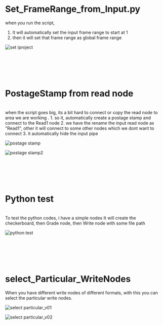 # Set_FrameRange_from_Input.py
when you run the script,
1. It will automatically set the input frame range to start at 1
2. then it will set that frame range as global frame range

![set iproject](https://user-images.githubusercontent.com/65713157/132109001-be757ec6-0878-428a-92a7-0540cac456b4.jpg)
<br/>
<br/>
<br/>
<br/>
<br/>
<br/>

# PostageStamp from read node 
<br/>
when the script goes big, its a bit hard to connect or copy the read node to area we are working .
1. so it, automatically create a postage stamp and connect to the Read1  node
2. we have the rename the input read node as "Read1", other it will connect to some other nodes which we dont want to connect
3. it automatically hide the input pipe

![postage stamp](https://user-images.githubusercontent.com/65713157/132109005-b3d0a5f1-9f0d-47be-a26a-155fda762868.jpg)

![postage stamp2](https://user-images.githubusercontent.com/65713157/132109055-fd3aa19e-3968-42f5-b560-3b3171174625.jpg)
<br/>
<br/>
<br/>
<br/>
<br/>
<br/>
# Python test
<br/>
To test the python codes, i have a simple nodes
It will create the checkerboard, then Grade node, then Write node with some file path

![python test](https://user-images.githubusercontent.com/65713157/132109008-51ee6527-effd-4485-af5e-0eafc2de9e78.jpg)
<br/>
<br/>
<br/>
<br/>
<br/>
<br/>
# select_Particular_WriteNodes

When you have different write nodes of different formats, with this you can select the particular write nodes.

![select particular_v01](https://user-images.githubusercontent.com/65713157/132109016-721d683f-9f49-4615-b3fd-7894b6278311.jpg)

![select particular_v02](https://user-images.githubusercontent.com/65713157/132109017-a855fc93-a5da-446c-ba9d-0ef6619b6392.jpg)
<br/>
<br/>
<br/>
<br/>
<br/>
<br/>
